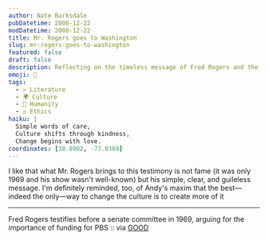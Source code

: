 ```yaml
---
author: Nate Barksdale
pubDatetime: 2008-12-22
modDatetime: 2008-12-22
title: Mr. Rogers goes to Washington
slug: mr-rogers-goes-to-washington
featured: false
draft: false
description: Reflecting on the timeless message of Fred Rogers and the role of art in cultural change.
emoji: 🎨
tags:
  - ✍️ Literature
  - 🌍 Culture
  - 🙏 Humanity
  - ⚖️ Ethics
haiku: |
  Simple words of care,  
  Culture shifts through kindness,  
  Change begins with love.
coordinates: [38.8902, -77.0369]
---
```


I like that what Mr. Rogers brings to this testimony is not fame (it was only 1969 and his show wasn't well-known) but his simple, clear, and guileless message. I'm definitely reminded, too, of Andy's maxim that the best—indeed the only—way to change the culture is to create more of it

---

Fred Rogers testifies before a senate committee in 1969, arguing for the importance of funding for PBS :: via [GOOD](http://web.archive.org/web/20241103212625/https://www.good.is:443/?p=14224)
